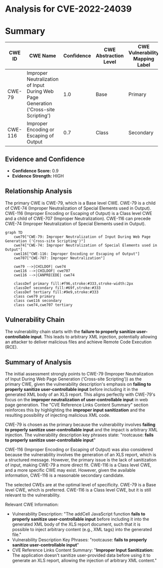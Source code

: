 # Analysis for CVE-2022-24039

# Summary
| CWE ID | CWE Name | Confidence | CWE Abstraction Level | CWE Vulnerability Mapping Label | CWE-Vulnerability Mapping Notes |
|---|---|---|---|---|---|
| CWE-79 | Improper Neutralization of Input During Web Page Generation ('Cross-site Scripting') | 1.0 | Base | Primary | Allowed |
| CWE-116 | Improper Encoding or Escaping of Output | 0.7 | Class | Secondary | Allowed-with-Review |

## Evidence and Confidence

*   **Confidence Score:** 0.9
*   **Evidence Strength:** HIGH

## Relationship Analysis
The primary CWE is CWE-79, which is a Base level CWE. CWE-79 is a child of CWE-74 (Improper Neutralization of Special Elements used in Output). CWE-116 (Improper Encoding or Escaping of Output) is a Class level CWE and a child of CWE-707 (Improper Neutralization). CWE-116 can precede CWE-74 (Improper Neutralization of Special Elements used in Output).

```mermaid
graph TD
    cwe79["CWE-79: Improper Neutralization of Input During Web Page Generation ('Cross-site Scripting')"]
    cwe74["CWE-74: Improper Neutralization of Special Elements used in Output"]
    cwe116["CWE-116: Improper Encoding or Escaping of Output"]
    cwe707["CWE-707: Improper Neutralization"]

    cwe79 -->|CHILDOF| cwe74
    cwe116 -->|CHILDOF| cwe707
    cwe116 -->|CANPRECEDE| cwe74

    classDef primary fill:#f96,stroke:#333,stroke-width:2px
    classDef secondary fill:#69f,stroke:#333
    classDef tertiary fill:#9e9,stroke:#333
    class cwe79 primary
    class cwe116 secondary
    class cwe74,cwe707 tertiary
```

## Vulnerability Chain
The vulnerability chain starts with the **failure to properly sanitize user-controllable input**. This leads to arbitrary XML injection, potentially allowing an attacker to deliver malicious files and achieve Remote Code Execution (RCE).

## Summary of Analysis
The initial assessment strongly points to CWE-79 (Improper Neutralization of Input During Web Page Generation ('Cross-site Scripting')) as the primary CWE, given the vulnerability description's emphasis on **failing to properly sanitize user-controllable input** before including it in the generated XML body of an XLS report. This aligns perfectly with CWE-79's focus on the **improper neutralization of user-controllable input** in web page generation. The "CVE Reference Links Content Summary" section reinforces this by highlighting the **improper input sanitization** and the resulting possibility of injecting malicious XML code.

CWE-79 is chosen as the primary because the vulnerability involves **failing to properly sanitize user-controllable input** and the impact is arbitrary XML injection. The vulnerability description key phrases state: "rootcause: **fails to properly sanitize user-controllable input**"

CWE-116 (Improper Encoding or Escaping of Output) was also considered because the vulnerability involves the generation of an XLS report, which is a structured message. However, the primary issue is the lack of sanitization of input, making CWE-79 a more direct fit. CWE-116 is a Class level CWE, and a more specific CWE may exist. However, given the available information, CWE-116 is a reasonable secondary candidate.

The selected CWEs are at the optimal level of specificity. CWE-79 is a Base level CWE, which is preferred. CWE-116 is a Class level CWE, but it is still relevant to the vulnerability.

Relevant CWE Information:
*   Vulnerability Description: "The addCell JavaScript function **fails to properly sanitize user-controllable input** before including it into the generated XML body of the XLS report document, such that it is possible to inject arbitrary content (e.g., XML tags) into the generated file."
*   Vulnerability Description Key Phrases: "rootcause: **fails to properly sanitize user-controllable input**"
*   CVE Reference Links Content Summary: "**Improper Input Sanitization:** The application doesn't sanitize user-provided data before using it to generate an XLS report, allowing the injection of arbitrary XML content."